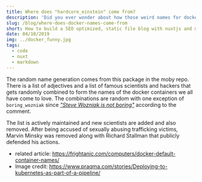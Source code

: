 ```yaml
---
title: Where does "hardcore_einstein" come from?
description: 'Did you ever wonder about how those weird names for docker containers were generated? Probability not, but the more you know!'
slug: /blog/where-does-docker-names-come-from
short: How to build a SEO optimized, static file blog with nuxtjs and markdown files. Including a sitemap.xml and catagory or tag pages.
date: 04/10/2019
img: ../docker_funny.jpg
tags:
  - code
  - nuxt
  - markdown
---
```


The random name generation comes from this package in the moby repo. There is a list of adjectives and a list of famous scientists and hackers that gets randomly combined to form the names of the docker containers we all have come to love. The combinations are random with one exception of `boring_wozniak` since [*"Steve Wozniak is not boring"*](https://github.com/moby/moby/blob/master/pkg/namesgenerator/names-generator.go#L844) according to the comment.

The list is actively maintained and new scientists are added and also removed. After being accused of sexually abusing trafficking victims, Marvin Minsky was removed along with Richard Stallman that publicly defended his actions.

* related article: https://frightanic.com/computers/docker-default-container-names/
* Image credit: https://www.praqma.com/stories/Deploying-to-kubernetes-as-part-of-a-pipeline/
